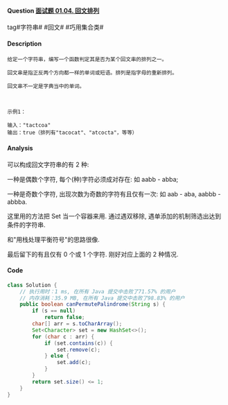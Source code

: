 #### Question [面试题 01.04. 回文排列](https://leetcode-cn.com/problems/palindrome-permutation-lcci/)

tag#字符串# #回文# #巧用集合类#



#### Description

```
给定一个字符串，编写一个函数判定其是否为某个回文串的排列之一。

回文串是指正反两个方向都一样的单词或短语。排列是指字母的重新排列。

回文串不一定是字典当中的单词。

 

示例1：

输入："tactcoa"
输出：true（排列有"tacocat"、"atcocta"，等等）

```



#### Analysis

可以构成回文字符串的有 2 种:

一种是偶数个字符, 每个(种)字符必须成对存在: 如 aabb - abba;

一种是奇数个字符, 出现次数为奇数的字符有且仅有一次: 如 aab - aba, aabbb - abbba.

这里用的方法把 Set 当一个容器来用. 通过遇双移除, 遇单添加的机制筛选出达到条件的字符串.

和"用栈处理平衡符号"的思路很像.

最后留下的有且仅有 0 个或 1 个字符. 刚好对应上面的 2 种情况.



#### Code

```java
class Solution {
    // 执行用时：1 ms, 在所有 Java 提交中击败了71.57% 的用户
    // 内存消耗：35.9 MB, 在所有 Java 提交中击败了98.83% 的用户
    public boolean canPermutePalindrome(String s) {
        if (s == null)
            return false; 
        char[] arr = s.toCharArray();     
        Set<Character> set = new HashSet<>();
        for (char c : arr) {
            if (set.contains(c)) {
                set.remove(c);
            } else {
                set.add(c);
            }
        }
        return set.size() <= 1;
    }
}
```







